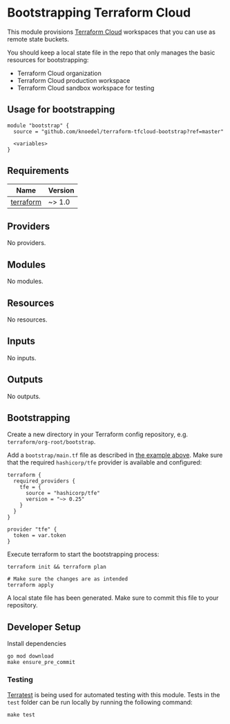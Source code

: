 # Bootstrapping Terraform Cloud

This module provisions [Terraform Cloud](https://app.terraform.io/) workspaces that you can use as remote state buckets.

You should keep a local state file in the repo that only manages the basic resources for bootstrapping:

* Terraform Cloud organization
* Terraform Cloud production workspace
* Terraform Cloud sandbox workspace for testing

## Usage for bootstrapping

```hcl
module "bootstrap" {
  source = "github.com/knoedel/terraform-tfcloud-bootstrap?ref=master"

  <variables>
}
```

<!-- BEGINNING OF PRE-COMMIT-TERRAFORM DOCS HOOK -->
## Requirements

| Name | Version |
|------|---------|
| <a name="requirement_terraform"></a> [terraform](#requirement\_terraform) | ~> 1.0 |

## Providers

No providers.

## Modules

No modules.

## Resources

No resources.

## Inputs

No inputs.

## Outputs

No outputs.
<!-- END OF PRE-COMMIT-TERRAFORM DOCS HOOK -->

## Bootstrapping

Create a new directory in your Terraform config repository, e.g. `terraform/org-root/bootstrap`.

Add a `bootstrap/main.tf` file as described in [the example above](#usage-for-bootstrapping).
Make sure that the required `hashicorp/tfe` provider is available and configured:

```hcl
terraform {
  required_providers {
    tfe = {
      source = "hashicorp/tfe"
      version = "~> 0.25"
    }
  }
}

provider "tfe" {
  token = var.token
}
```

Execute terraform to start the bootstrapping process:

```shell
terraform init && terraform plan

# Make sure the changes are as intended
terraform apply
```

A local state file has been generated. Make sure to commit this file to your repository.

## Developer Setup

Install dependencies

```shell
go mod download
make ensure_pre_commit
```

### Testing

[Terratest](https://github.com/gruntwork-io/terratest) is being used for
automated testing with this module. Tests in the `test` folder can be run
locally by running the following command:

```text
make test
```
